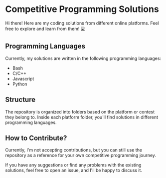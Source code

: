 # Competitive Programming Solutions

Hi there! Here are my coding solutions from different online platforms. Feel free to explore and learn from them! 💻

## Programming Languages

Currently, my solutions are written in the following programming languages:

- Bash
- C/C++
- Javascript
- Python

## Structure

The repository is organized into folders based on the platform or contest they belong to. Inside each platform folder, you'll find solutions in different programming languages.

## How to Contribute?

Currently, I'm not accepting contributions, but you can still use the repository as a reference for your own competitive programming journey.

If you have any suggestions or find any problems with the existing solutions, feel free to open an issue, and I'll be happy to discuss it.

<!-- Note: It may not explain how the code works because I'm too lazy to write it 👀 -->
